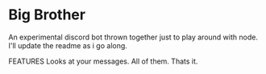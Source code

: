 # Big Brother
An experimental discord bot thrown together just to play around with node. I'll update the readme as i go along.

FEATURES
Looks at your messages. All of them. Thats it.

